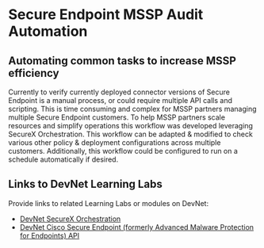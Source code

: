 Secure Endpoint MSSP Audit Automation
=====================================
## Automating common tasks to increase MSSP efficiency

Currently to verify currently deployed connector versions of Secure Endpoint is a manual process, or could require multiple API calls and scripting.  This is time consuming and complex for MSSP partners managing multiple Secure Endpoint customers.
To help MSSP partners scale resources and simplify operations this workflow was developed leveraging SecureX Orchestration.  This workflow can be adapted & modified to check various other policy & deployment configurations across multiple customers.
Additionally, this workflow could be configured to run on a schedule automatically if desired.
## Links to DevNet Learning Labs
Provide links to related Learning Labs or modules on DevNet:
* [DevNet SecureX Orchestration](https://developer.cisco.com/securex/orchestration/)
* [DevNet Cisco Secure Endpoint (formerly Advanced Malware Protection for Endpoints) API](https://developer.cisco.com/amp-for-endpoints/)

